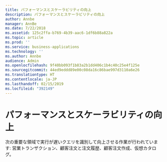 ```yaml
---
title: パフォーマンスとスケーラビリティの向上
description: パフォーマンスとスケーラビリティの向上
author: Annbe
manager: AnnBe
ms.date: 7/22/2018
ms.assetid: 125c2ffa-b769-4b39-aac6-1df6b88a822a
ms.topic: article
ms.prod: ''
ms.service: business-applications
ms.technology: ''
ms.author: Annbe
audience: Admin
ms.openlocfilehash: 9f40bb093f1b83a2b1dd406c1b4c40c25e4f125e
ms.sourcegitcommit: 44ed9eddd89e00c08da16c86bae997d3110a6e26
ms.translationtype: HT
ms.contentlocale: ja-JP
ms.lasthandoff: 02/15/2019
ms.locfileid: "392149"
---
```

#  <a name="enhanced-performance-and-scalability"></a>パフォーマンスとスケーラビリティの向上





次の重要な領域で実行が遅いクエリを識別して向上させる作業が行われています: 営業トランザクション、顧客注文と注文履歴、顧客注文作成、仮想カタログ。
